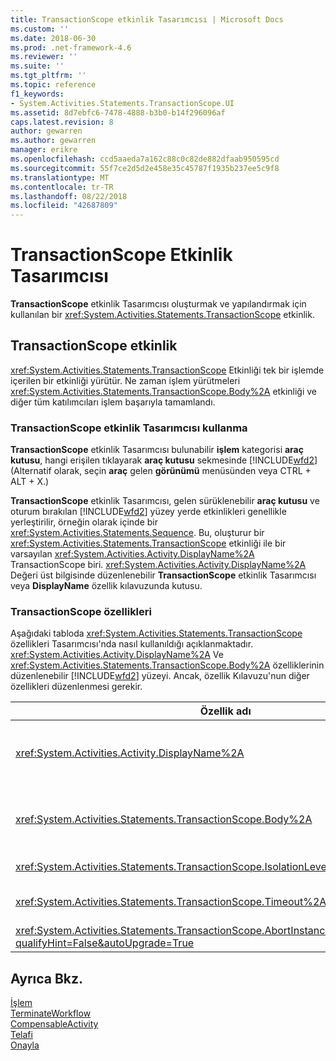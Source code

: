 ```yaml
---
title: TransactionScope etkinlik Tasarımcısı | Microsoft Docs
ms.custom: ''
ms.date: 2018-06-30
ms.prod: .net-framework-4.6
ms.reviewer: ''
ms.suite: ''
ms.tgt_pltfrm: ''
ms.topic: reference
f1_keywords:
- System.Activities.Statements.TransactionScope.UI
ms.assetid: 8d7ebfc6-7478-4888-b3b0-b14f296096af
caps.latest.revision: 8
author: gewarren
ms.author: gewarren
manager: erikre
ms.openlocfilehash: ccd5aaeda7a162c88c0c82de882dfaab950595cd
ms.sourcegitcommit: 55f7ce2d5d2e458e35c45787f1935b237ee5c9f8
ms.translationtype: MT
ms.contentlocale: tr-TR
ms.lasthandoff: 08/22/2018
ms.locfileid: "42687809"
---
```

# <a name="transactionscope-activity-designer"></a>TransactionScope Etkinlik Tasarımcısı
**TransactionScope** etkinlik Tasarımcısı oluşturmak ve yapılandırmak için kullanılan bir <xref:System.Activities.Statements.TransactionScope> etkinlik.  
  
## <a name="the-transactionscope-activity"></a>TransactionScope etkinlik  
 <xref:System.Activities.Statements.TransactionScope> Etkinliği tek bir işlemde içerilen bir etkinliği yürütür. Ne zaman işlem yürütmeleri <xref:System.Activities.Statements.TransactionScope.Body%2A> etkinliği ve diğer tüm katılımcıları işlem başarıyla tamamlandı.  
  
### <a name="using-the-transactionscope-activity-designer"></a>TransactionScope etkinlik Tasarımcısı kullanma  
 **TransactionScope** etkinlik Tasarımcısı bulunabilir **işlem** kategorisi **araç kutusu**, hangi erişilen tıklayarak **araç kutusu**  sekmesinde [!INCLUDE[wfd2](../includes/wfd2-md.md)] (Alternatif olarak, seçin **araç** gelen **görünümü** menüsünden veya CTRL + ALT + X.)  
  
 **TransactionScope** etkinlik Tasarımcısı, gelen sürüklenebilir **araç kutusu** ve oturum bırakılan [!INCLUDE[wfd2](../includes/wfd2-md.md)] yüzey yerde etkinlikleri genellikle yerleştirilir, örneğin olarak içinde bir <xref:System.Activities.Statements.Sequence>. Bu, oluşturur bir <xref:System.Activities.Statements.TransactionScope> etkinliği ile bir varsayılan <xref:System.Activities.Activity.DisplayName%2A> TransactionScope biri. <xref:System.Activities.Activity.DisplayName%2A> Değeri üst bilgisinde düzenlenebilir **TransactionScope** etkinlik Tasarımcısı veya **DisplayName** özellik kılavuzunda kutusu.  
  
### <a name="the-transactionscope-properties"></a>TransactionScope özellikleri  
 Aşağıdaki tabloda <xref:System.Activities.Statements.TransactionScope> özellikleri Tasarımcısı'nda nasıl kullanıldığı açıklanmaktadır. <xref:System.Activities.Activity.DisplayName%2A> Ve <xref:System.Activities.Statements.TransactionScope.Body%2A> özelliklerinin düzenlenebilir [!INCLUDE[wfd2](../includes/wfd2-md.md)] yüzeyi. Ancak, özellik Kılavuzu'nun diğer özellikleri düzenlenmesi gerekir.  
  
|Özellik adı|Gerekli|Kullanım|  
|-------------------|--------------|-----------|  
|<xref:System.Activities.Activity.DisplayName%2A>|False|İsteğe bağlı kolay adı <xref:System.Activities.Statements.TransactionScope> etkinlik. TransactionScope varsayılandır. Ancak <xref:System.Activities.Activity.DisplayName%2A> değeri kesinlikle gerekli değil, kullanmak için en iyi bir uygulamadır.|  
|<xref:System.Activities.Statements.TransactionScope.Body%2A>|Doğru|Tek bir işlem içinde çalıştırmak için etkinlik belirtir. Eklemek için <xref:System.Activities.Statements.TransactionScope.Body%2A> etkinlik, açılan bir etkinlikten **araç kutusu** içine **gövdesi** kutusuna **TransactionScope** ipucu metnini "bırakma etkinlik ile etkinlik Tasarımcısı Burada".|  
|<xref:System.Activities.Statements.TransactionScope.IsolationLevel%2A>|Doğru|Belirtir <xref:System.Transactions.IsolationLevel> bu <xref:System.Activities.Statements.TransactionScope>.|  
|<xref:System.Activities.Statements.TransactionScope.Timeout%2A>|False|(00:00: saat: dakika: saniye gösteren 00 biçimlendirilmiş) zaman aralığını belirtir. işlemin tamamlanması sahip. Varsayılan değer 1 dakikadır (00: 01:00).|  
|<xref:System.Activities.Statements.TransactionScope.AbortInstanceOnTransactionFailure?qualifyHint=False&autoUpgrade=True>|Doğru|İşlem durdurur, iş akışı durduruldu olup olmadığını belirten değeri belirtir.|  
  
## <a name="see-also"></a>Ayrıca Bkz.  
 [İşlem](../workflow-designer/transaction-activity-designers.md)   
 [TerminateWorkflow](../workflow-designer/terminateworkflow-activity-designer.md)   
 [CompensableActivity](../workflow-designer/compensableactivity-activity-designer.md)   
 [Telafi](../workflow-designer/compensate-activity-designer.md)   
 [Onayla](../workflow-designer/confirm-activity-designer.md)